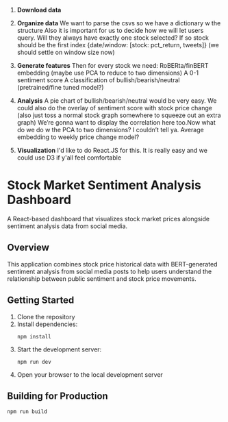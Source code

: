 1. **Download data**
2. **Organize data**
   We want to parse the csvs so we have a dictionary w the structure
   Also it is important for us to decide how we will let users query. Will they always have exactly one stock selected? If so stock should be the first index
   {date/window: [stock: pct_return, tweets]}
   (we should settle on window size now)

3. **Generate features**
   Then for every stock we need:
   RoBERta/finBERT embedding (maybe use PCA to reduce to two dimensions)
   A 0-1 sentiment score
   A classification of bullish/bearish/neutral (pretrained/fine tuned model?)

4. **Analysis**
   A pie chart of bullish/bearish/neutral would be very easy.
   We could also do the overlay of sentiment score with stock price change (also just toss a normal stock graph somewhere to squeeze out an extra graph)
   We’re gonna want to display the correlation here too.Now what do we do w the PCA to two dimensions? I couldn’t tell ya. Average embedding to weekly price change model?

5. **Visualization**
   I'd like to do React.JS for this. It is really easy and we could use D3 if y'all feel comfortable
# Stock Market Sentiment Analysis Dashboard

A React-based dashboard that visualizes stock market prices alongside sentiment analysis data from social media.

## Overview

This application combines stock price historical data with BERT-generated sentiment analysis from social media posts to help users understand the relationship between public sentiment and stock price movements.

## Getting Started

1. Clone the repository
2. Install dependencies:
   ```
   npm install
   ```
3. Start the development server:
   ```
   npm run dev
   ```
4. Open your browser to the local development server

## Building for Production

```
npm run build
```
